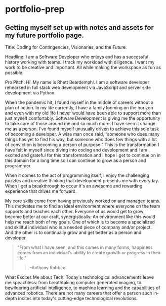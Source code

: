 # portfolio-prep

## Getting myself set up with notes and assets for my future portfolio page.

Title: Coding for Contingencies, Visionaries, and the Future.

Headline: I am a Software Developer who enjoys and has a successful history working with teams. I track my workload with diligence. I want my work to be creative and important. All while making the workspace as fun as possible.

Pro Pitch: Hi! My name is Rhett Beardemphl. I am a software developer rehearsed in full stack web development via JavaScript and server side development via Python. 

When the pandemic hit, I found myself in the middle of careers without a plan of action. In my life currently, I have a family looming on the horizon and even with my old life I never would have been able to support more than just myself comfortably. Software Development is giving me the opportunity to take care of those around me and so much more. I have seen it change me as a person. I’ve found myself unusually driven to achieve this sole task of becoming a developer. A wise man once said, “someone who does many things has yet to find his way, but someone who does few things with a lot of conviction is becoming a person of purpose.” This is the transformation I have felt in myself since diving into coding and development and I am excited and grateful for this transformation and I hope I get to continue on in this domain for a long time so I can continue to grow as a person and programmer.

When it comes to the act of programming itself, I enjoy the challenging puzzles and creative thinking that development presents me with everyday. When I get a breakthrough to occur it's an awesome and rewarding experience that drives me forward. 

My core skills come from having previously worked on and managed teams. This motivates me to find an ideal environment where everyone on the team supports and teaches each other. Everyone of us would get to grow become better at our craft, synergistically. An environment like this would help me reach both of my goals. One of which is to become a specialized and skillful individual who is a needed piece of company and/or project. And the other is to continually grow and get better as a person and developer.

> "From what I have seen, and this comes in many forms, happiness comes from an individual's ability to create growth or progress in their life."
>> -Anthony Robbins

What Excites Me about Tech: Today's technological advancements leave me speachless: from breathtaking computer generated imaging, to bewildering artificial intelligence, to machine learning and the capabilities of advanced robotics. There are not many careers that offer a person such in-depth incites into today's cutting-edge technological revolutions.
